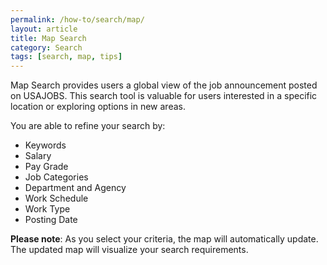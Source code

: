 ```yaml
---
permalink: /how-to/search/map/
layout: article
title: Map Search
category: Search
tags: [search, map, tips]
---
```


Map Search provides users a global view of the job announcement posted on USAJOBS.  This search tool is valuable for users interested in a specific location or exploring options in new areas.

You are able to refine your search by:

* Keywords
* Salary
* Pay Grade
* Job Categories
* Department and Agency
* Work Schedule
* Work Type
* Posting Date

**Please note**: As you select your criteria, the map will automatically update. The updated map will visualize your search requirements.
